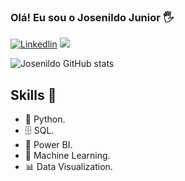 ### Olá! Eu sou o Josenildo Junior 🖐️

[![Linkedlin](https://img.shields.io/badge/LinkedIn-0077B5?style=for-the-badge&logo=linkedin&logoColor=white)](https://www.linkedin.com/in/josenildo-junior/)
<a href = "mailto:josenildojunior20155@gmail.com"><img src="https://img.shields.io/badge/-Gmail-%23333?style=for-the-badge&logo=gmail&logoColor=white" target="_blank"></a>

![Josenildo GitHub stats](https://github-readme-stats.vercel.app/api?username=JosenildoJunior&show_icons=true&theme=dracula)


## Skills 🚀

* 🐍 Python.
* 🗄 SQL.
* 🧮 Power BI.
* 🔮 Machine Learning. 
* 📊 Data Visualization.
 
